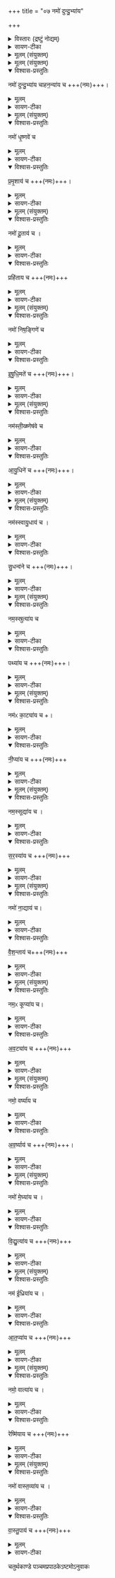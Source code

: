 +++
title = "०७ नमो॑ दुन्दु॒भ्या॑य"

+++
<details><summary>विस्तारः (द्रष्टुं नोद्यम्)</summary>

अग्निर्ऋषिः
</details>


<details><summary>सायण-टीका</summary>

(अथ चतुर्थाष्टके पञ्चमप्रपाठके सप्तमोऽनुवाकः)।  
षष्ठेऽनुवाकि यान्य् अन्यतरतोनमस्काराणि यजूंष्युक्तानि  
तेभ्योऽन्यानि कानिचिद् यजूंषि सप्तमेऽभिधीयन्ते।  
तत्र विद्यमानानि षोडश यजूंष्याह— नमो दुन्दुभ्यायेति।
</details>


<details><summary>मूलम् (संयुक्तम्)</summary>

नमो॑ दुन्दु॒भ्या॑य चाहन॒न्या॑य च॒ नमो॑ धृ॒ष्णवे॑ च प्रमृ॒शाय॑ च॒ नमो॑ दू॒ताय॑ च॒ प्रहि॑ताय च॒ नमो॑ निष॒ङ्गिणे॑ चेषुधि॒मते॑ च॒ नम॑स्ती॒ख्ष्णेष॑वे चायु॒धिने॑ च॒ नम॑स्स्वायु॒धाय॑ च सु॒धन्व॑ने च॒ नम॒स्स्रुत्या॑य च॒ पथ्या॑य च॒ नम॑ᳵ का॒ट्या॑य च नी॒प्या॑य च॒ नम॒स्सूद्या॑य च सर॒स्या॑य च॒ नमो॑ ना॒द्याय॑ च वैश॒न्ताय॑ च [15]  नम॒ᳵ कूप्या॑य चाव॒ट्या॑य च॒ नमो॒ वर्ष्या॑य चाव॒र्ष्याय॑ च॒ नमो॑ मे॒घ्या॑य च विद्यु॒त्या॑य च॒ नम॑ ई॒ध्रिया॑य चात॒प्या॑य च॒ नमो॒ वात्या॑य च॒ रेष्मि॑याय च॒ नमो॑ वास्त॒व्या॑य च वास्तु॒पाय॑ च ॥ [16]  
</details>

<details><summary>मूलम् (संयुक्तम्)</summary>

नमो॑ दुन्दु॒भ्या॑य चाहन॒न्या॑य च ।  
</details>

<details open><summary>विश्वास-प्रस्तुतिः</summary>

नमो॑ दुन्दु॒भ्या॑य चाहन॒न्या॑य च +++(नमः)+++।  
</details>

<details><summary>मूलम्</summary>

नमो॑ दुन्दु॒भ्या॑य चाहन॒न्या॑य च +++(नमः)+++।  
</details>

<details><summary>सायण-टीका</summary>

दुन्दुभौ भेर्यां भवः शब्दो वुन्दुभ्यः।  
आहन्यते ताड्यतेऽनेत्याहननं दुन्दुभ्याघातार्थो दण्डस्तत्र ताडनरूपेणोत्पन्न आहनन्यः।   
</details>

<details><summary>मूलम् (संयुक्तम्)</summary>

नमो॑ धृ॒ष्णवे॑ च प्रमृ॒शाय॑ च ।  
</details>

<details open><summary>विश्वास-प्रस्तुतिः</summary>

नमो॑ धृ॒ष्णवे॑ च   
</details>

<details><summary>मूलम्</summary>

नमो॑ धृ॒ष्णवे॑ च   
</details>

<details><summary>सायण-टीका</summary>

घृष्णुर्युद्धे पालयनरहितः।   
</details>

<details open><summary>विश्वास-प्रस्तुतिः</summary>

प्र॒मृ॒शाय॑ च  +++(नमः)+++।
</details>

<details><summary>मूलम्</summary>

प्र॒मृ॒शाय॑ च  +++(नमः)+++।
</details>

<details><summary>सायण-टीका</summary>

प्रमृशः परसैन्यवृत्तान्तपरामर्षकः।   
</details>

<details><summary>मूलम् (संयुक्तम्)</summary>

नमो॑ दू॒ताय॑ च॒ प्रहि॑ताय च ।  
</details>

<details open><summary>विश्वास-प्रस्तुतिः</summary>

नमो॑ दू॒ताय॑ च ।  
</details>

<details><summary>मूलम्</summary>

नमो॑ दू॒ताय॑ च ।  
</details>

<details><summary>सायण-टीका</summary>

दूतस्तद्वृत्तान्तज्ञापनकुशलः।   
</details>

<details open><summary>विश्वास-प्रस्तुतिः</summary>

प्रहि॑ताय च +++(नमः)+++
</details>

<details><summary>मूलम्</summary>

प्रहि॑ताय च +++(नमः)+++
</details>

<details><summary>सायण-टीका</summary>

प्रहितः स्वामिना प्रेषितः पुरुषः।   
</details>

<details><summary>मूलम् (संयुक्तम्)</summary>

नमो॑ निष॒ङ्गिणे॑ चेषुधि॒मते॑ च ।  
</details>

<details open><summary>विश्वास-प्रस्तुतिः</summary>

नमो॑ निष॒ङ्गिणे॑ च
</details>

<details><summary>मूलम्</summary>

नमो॑ निष॒ङ्गिणे॑ च
</details>

<details><summary>सायण-टीका</summary>

निषङ्गी खड्गयुक्तः।
</details>

<details open><summary>विश्वास-प्रस्तुतिः</summary>

इ॒षु॒धि॒मते॑ च +++(नमः)+++।  
</details>

<details><summary>मूलम्</summary>

इ॒षु॒धि॒मते॑ च +++(नमः)+++।  
</details>

<details><summary>सायण-टीका</summary>

इषुधि मान्बाणाधारयुक्तः।   
</details>

<details><summary>मूलम् (संयुक्तम्)</summary>

नम॑स्ती॒ख्ष्णेष॑वे चायु॒धिने॑ च ।  
</details>

<details open><summary>विश्वास-प्रस्तुतिः</summary>

नम॑स्ती॒ख्ष्णेष॑वे च
</details>

<details><summary>मूलम्</summary>

नम॑स्ती॒ख्ष्णेष॑वे च
</details>

<details><summary>सायण-टीका</summary>

तीक्ष्णा इषवो यस्यासौ तीक्ष्णेषुः।   
</details>

<details open><summary>विश्वास-प्रस्तुतिः</summary>

आ॒यु॒धिने॑ च +++(नमः)+++।  
</details>

<details><summary>मूलम्</summary>

आ॒यु॒धिने॑ च +++(नमः)+++।  
</details>

<details><summary>सायण-टीका</summary>

बहून्यायुधानि यस्य सन्तीत्यायुधी।   
</details>

<details><summary>मूलम् (संयुक्तम्)</summary>

नम॑स्स्वायु॒धाय॑ च सु॒धन्व॑ने च  
</details>

<details open><summary>विश्वास-प्रस्तुतिः</summary>

नम॑स्स्वायु॒धाय॑ च ।
</details>

<details><summary>मूलम्</summary>

नम॑स्स्वायु॒धाय॑ च ।
</details>

<details><summary>सायण-टीका</summary>

शोभनमायुधं त्रिशूलरूपं यस्यासौ स्वायुधः।   
</details>

<details open><summary>विश्वास-प्रस्तुतिः</summary>

सु॒धन्व॑ने च +++(नमः)+++।
</details>

<details><summary>मूलम्</summary>

सु॒धन्व॑ने च +++(नमः)+++।
</details>

<details><summary>सायण-टीका</summary>

शोभनं धन्वपिनाकरूपं यस्यासौ सुधन्वा।   
</details>

<details><summary>मूलम् (संयुक्तम्)</summary>

नम॒स्स्रुत्या॑य च॒ पथ्या॑य च  ।  
</details>

<details open><summary>विश्वास-प्रस्तुतिः</summary>

नम॒स्स्रुत्या॑य च  
</details>

<details><summary>मूलम्</summary>

नम॒स्स्रुत्या॑य च  
</details>

<details><summary>सायण-टीका</summary>

स्रुतिः पादसंचारमात्रयोग्यः क्षुद्रमार्गस्तमर्हतीति स्रुत्यः।   
</details>

<details open><summary>विश्वास-प्रस्तुतिः</summary>

पथ्या॑य च +++(नमः)+++।
</details>

<details><summary>मूलम्</summary>

पथ्या॑य च +++(नमः)+++।
</details>

<details><summary>सायण-टीका</summary>

पन्या रथाश्वादिसंचारक्षमः प्रौढो मार्गस्तमर्हतीति पथ्यः।   
</details>

<details><summary>मूलम् (संयुक्तम्)</summary>

नम॑ᳵ का॒ट्या॑य च नी॒प्या॑य च ।  
 
</details>

<details open><summary>विश्वास-प्रस्तुतिः</summary>

नम॑ᳵ का॒ट्या॑य च +।  
</details>

<details><summary>मूलम्</summary>

नम॑ᳵ का॒ट्या॑य च +।  
</details>

<details><summary>सायण-टीका</summary>

कुत्सितमटति जलमत्रेति काटोऽल्पप्रवाहयोग्यः कुल्याप्रदेशस्तत्र जलरूपेण भवः काट्यः।
</details>

<details open><summary>विश्वास-प्रस्तुतिः</summary>

नी॒प्या॑य च +++(नमः)+++
</details>

<details><summary>मूलम्</summary>

नी॒प्या॑य च +++(नमः)+++
</details>

<details><summary>सायण-टीका</summary>

यस्मिंन्प्रदेशे पर्वताग्राज्जलं न्यग्भावेन पतति स प्रदेशो नीपस्तत्र जलरूपेणावस्थितो नीप्यः।   
</details>

<details><summary>मूलम् (संयुक्तम्)</summary>

नम॒स्सूद्या॑य च सर॒स्या॑य च  ।  
</details>

<details open><summary>विश्वास-प्रस्तुतिः</summary>

नम॒स्सूद्या॑य च ।  
</details>

<details><summary>मूलम्</summary>

नम॒स्सूद्या॑य च ।  
</details>

<details><summary>सायण-टीका</summary>

सूदः कर्दमप्रदेशस्तत्रत्यजलरूपः सूद्यः।
</details>

<details open><summary>विश्वास-प्रस्तुतिः</summary>

स॒र॒स्या॑य च +++(नमः)+++
</details>

<details><summary>मूलम्</summary>

स॒र॒स्या॑य च +++(नमः)+++
</details>

<details><summary>सायण-टीका</summary>

सरः प्रसिद्धं, तत्रत्य जलरूपः सरस्यः।   
</details>

<details><summary>मूलम् (संयुक्तम्)</summary>

नमो॑ ना॒द्याय॑ च वैश॒न्ताय॑    
</details>

<details open><summary>विश्वास-प्रस्तुतिः</summary>

नमो॑ ना॒द्याय॑ च।   
</details>

<details><summary>मूलम्</summary>

नमो॑ ना॒द्याय॑ च।   
</details>

<details><summary>सायण-टीका</summary>

नदीगतजलरूपो नाद्यः।   
</details>

<details open><summary>विश्वास-प्रस्तुतिः</summary>

वै॒श॒न्ताय॑ च+++(नमः)+++
</details>

<details><summary>मूलम्</summary>

वै॒श॒न्ताय॑ च+++(नमः)+++
</details>

<details><summary>सायण-टीका</summary>

अल्पसरो वेशन्तस्तत्रत्यजलरूपो वैशन्तः।   
</details>

<details><summary>मूलम् (संयुक्तम्)</summary>

नम॒ᳵ कूप्या॑य चाव॒ट्या॑य च  ।  
</details>

<details open><summary>विश्वास-प्रस्तुतिः</summary>

नम॒ᳵ कूप्या॑य च।  
</details>

<details><summary>मूलम्</summary>

नम॒ᳵ कूप्या॑य च।  
</details>

<details><summary>सायण-टीका</summary>

कूपस्थजलरूपः कूप्यः।   
</details>

<details open><summary>विश्वास-प्रस्तुतिः</summary>

अ॒व॒ट्या॑य च +++(नमः)+++
</details>

<details><summary>मूलम्</summary>

अ॒व॒ट्या॑य च +++(नमः)+++
</details>

<details><summary>सायण-टीका</summary>

अवटस्थजलरूपोऽवट्यः।   
</details>

<details><summary>मूलम् (संयुक्तम्)</summary>

नमो॒  वर्ष्या॑य चाव॒र्ष्याय॑ च ।  
 
</details>

<details open><summary>विश्वास-प्रस्तुतिः</summary>

नमो॒  वर्ष्या॑य च
</details>

<details><summary>मूलम्</summary>

नमो॒  वर्ष्या॑य च
</details>

<details><summary>सायण-टीका</summary>

वर्षजलरूपो  
२१२९ वर्ष्पः।   
</details>

<details open><summary>विश्वास-प्रस्तुतिः</summary>

अ॒व॒र्ष्याय॑ च +++(नमः)+++।  
</details>

<details><summary>मूलम्</summary>

अ॒व॒र्ष्याय॑ च +++(नमः)+++।  
</details>

<details><summary>सायण-टीका</summary>

वर्षनिरपेक्षजलरूपोऽवर्ष्यः।   
</details>

<details><summary>मूलम् (संयुक्तम्)</summary>

नमो॑ मे॒घ्या॑य च विद्यु॒त्या॑य च  ।  
</details>

<details open><summary>विश्वास-प्रस्तुतिः</summary>

नमो॑ मे॒घ्या॑य च ।  
</details>

<details><summary>मूलम्</summary>

नमो॑ मे॒घ्या॑य च ।  
</details>

<details><summary>सायण-टीका</summary>

मेघेषु स्थितो मेघ्र्यः ।   
</details>

<details open><summary>विश्वास-प्रस्तुतिः</summary>

वि॒द्यु॒त्या॑य च +++(नमः)+++
</details>

<details><summary>मूलम्</summary>

वि॒द्यु॒त्या॑य च +++(नमः)+++
</details>

<details><summary>सायण-टीका</summary>

विद्युता सह चरतीति विद्युत्यः।   
</details>

<details><summary>मूलम् (संयुक्तम्)</summary>

नम॑ ई॒ध्रिया॑य चात॒प्या॑य च  ।  
</details>

<details open><summary>विश्वास-प्रस्तुतिः</summary>

नम॑ ई॒ध्रिया॑य च ।  
</details>

<details><summary>मूलम्</summary>

नम॑ ई॒ध्रिया॑य च ।  
</details>

<details><summary>सायण-टीका</summary>

ईध्रं निर्मलत्वेन दीप्यमानं शरदभ्नं तत्र भव ईध्रियः।   
</details>

<details open><summary>विश्वास-प्रस्तुतिः</summary>

आ॒त॒प्या॑य च +++(नमः)+++
</details>

<details><summary>मूलम्</summary>

आ॒त॒प्या॑य च +++(नमः)+++
</details>

<details><summary>सायण-टीका</summary>

आतपेन सह दृष्ट आतप्यः।   
</details>

<details><summary>मूलम् (संयुक्तम्)</summary>

नमो॒  वात्या॑य च॒ रेष्मि॑याय च    
</details>

<details open><summary>विश्वास-प्रस्तुतिः</summary>

नमो॒  वात्या॑य च ।  
</details>

<details><summary>मूलम्</summary>

नमो॒  वात्या॑य च ।  
</details>

<details><summary>सायण-टीका</summary>

वातेन सह वृष्टो वात्यः।   
</details>

<details open><summary>विश्वास-प्रस्तुतिः</summary>

रेष्मि॑याय च +++(नमः)+++
</details>

<details><summary>मूलम्</summary>

रेष्मि॑याय च +++(नमः)+++
</details>

<details><summary>सायण-टीका</summary>

रिष्यन्ति विनश्यन्ति भूतान्यत्रेति रेष्भः प्रलयकालस्तत्र भवः शर्करापाषाणादिसहितो वृष्टिजलविशेषो रेष्मियः।  
</details>

<details><summary>मूलम् (संयुक्तम्)</summary>

नमो॑ वास्त॒व्या॑य च वास्तु॒पाय॑ च ।   
</details>

<details open><summary>विश्वास-प्रस्तुतिः</summary>

नमो॑ वास्त॒व्या॑य च ।   
</details>

<details><summary>मूलम्</summary>

नमो॑ वास्त॒व्या॑य च ।   
</details>

<details><summary>सायण-टीका</summary>

वस्तु धनं(न)गवाश्वदिपदार्थरूपं तत्र तत्कार्यरूपेणवास्थितो वास्तव्यः।  
</details>

<details open><summary>विश्वास-प्रस्तुतिः</summary>

वा॒स्तु॒पाय॑ च  +++(नमः)+++
</details>

<details><summary>मूलम्</summary>

वा॒स्तु॒पाय॑ च  +++(नमः)+++
</details>

<details><summary>सायण-टीका</summary>

गृहनिर्माणार्था भूमिर्वास्तु तत्पालको वास्तुपः॥

इति श्रीमत्सायणाचार्यविरचिते माधवीये वेदार्थप्रकाशे कृष्णयजुर्वेदीयतैत्तिरीयसंहिताभाष्ये चतुर्थकाण्डे पञ्चमप्रपाठके सप्तमोऽनुवाकः॥  ७ ॥
</details>

चतुर्थकाण्डे पञ्चमप्रपाठकेऽष्टमोऽनुवाकः
